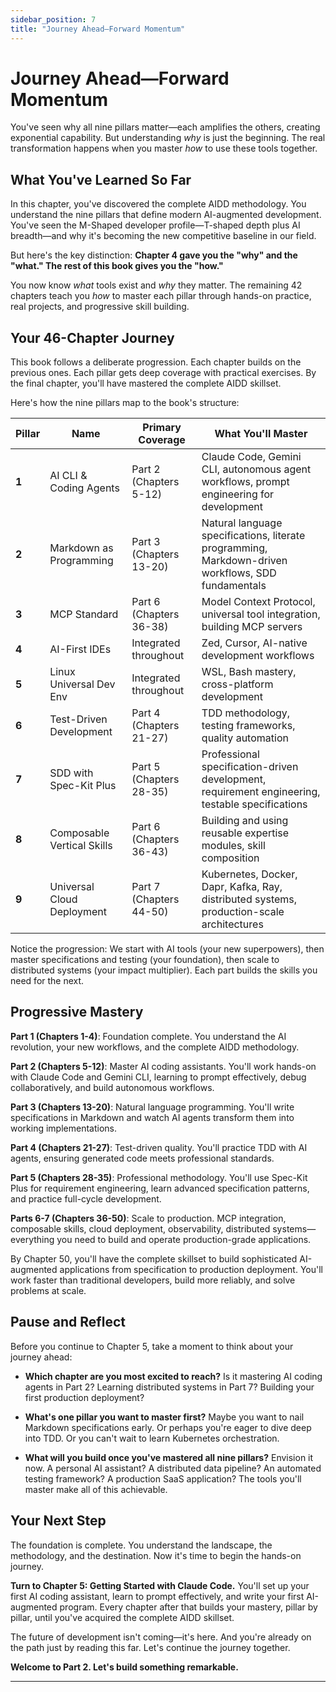 ```yaml
---
sidebar_position: 7
title: "Journey Ahead—Forward Momentum"
---
```


# Journey Ahead—Forward Momentum

You've seen why all nine pillars matter—each amplifies the others, creating exponential capability. But understanding *why* is just the beginning. The real transformation happens when you master *how* to use these tools together.

## What You've Learned So Far

In this chapter, you've discovered the complete AIDD methodology. You understand the nine pillars that define modern AI-augmented development. You've seen the M-Shaped developer profile—T-shaped depth plus AI breadth—and why it's becoming the new competitive baseline in our field.

But here's the key distinction: **Chapter 4 gave you the "why" and the "what." The rest of this book gives you the "how."**

You now know *what* tools exist and *why* they matter. The remaining 42 chapters teach you *how* to master each pillar through hands-on practice, real projects, and progressive skill building.

## Your 46-Chapter Journey

This book follows a deliberate progression. Each chapter builds on the previous ones. Each pillar gets deep coverage with practical exercises. By the final chapter, you'll have mastered the complete AIDD skillset.

Here's how the nine pillars map to the book's structure:

| Pillar | Name | Primary Coverage | What You'll Master |
|--------|------|------------------|-------------------|
| **1** | AI CLI & Coding Agents | Part 2 (Chapters 5-12) | Claude Code, Gemini CLI, autonomous agent workflows, prompt engineering for development |
| **2** | Markdown as Programming | Part 3 (Chapters 13-20) | Natural language specifications, literate programming, Markdown-driven workflows, SDD fundamentals |
| **3** | MCP Standard | Part 6 (Chapters 36-38) | Model Context Protocol, universal tool integration, building MCP servers |
| **4** | AI-First IDEs | Integrated throughout | Zed, Cursor, AI-native development workflows |
| **5** | Linux Universal Dev Env | Integrated throughout | WSL, Bash mastery, cross-platform development |
| **6** | Test-Driven Development | Part 4 (Chapters 21-27) | TDD methodology, testing frameworks, quality automation |
| **7** | SDD with Spec-Kit Plus | Part 5 (Chapters 28-35) | Professional specification-driven development, requirement engineering, testable specifications |
| **8** | Composable Vertical Skills | Part 6 (Chapters 36-43) | Building and using reusable expertise modules, skill composition |
| **9** | Universal Cloud Deployment | Part 7 (Chapters 44-50) | Kubernetes, Docker, Dapr, Kafka, Ray, distributed systems, production-scale architectures |

Notice the progression: We start with AI tools (your new superpowers), then master specifications and testing (your foundation), then scale to distributed systems (your impact multiplier). Each part builds the skills you need for the next.

## Progressive Mastery

**Part 1 (Chapters 1-4)**: Foundation complete. You understand the AI revolution, your new workflows, and the complete AIDD methodology.

**Part 2 (Chapters 5-12)**: Master AI coding assistants. You'll work hands-on with Claude Code and Gemini CLI, learning to prompt effectively, debug collaboratively, and build autonomous workflows.

**Part 3 (Chapters 13-20)**: Natural language programming. You'll write specifications in Markdown and watch AI agents transform them into working implementations.

**Part 4 (Chapters 21-27)**: Test-driven quality. You'll practice TDD with AI agents, ensuring generated code meets professional standards.

**Part 5 (Chapters 28-35)**: Professional methodology. You'll use Spec-Kit Plus for requirement engineering, learn advanced specification patterns, and practice full-cycle development.

**Parts 6-7 (Chapters 36-50)**: Scale to production. MCP integration, composable skills, cloud deployment, observability, distributed systems—everything you need to build and operate production-grade applications.

By Chapter 50, you'll have the complete skillset to build sophisticated AI-augmented applications from specification to production deployment. You'll work faster than traditional developers, build more reliably, and solve problems at scale.

## Pause and Reflect

Before you continue to Chapter 5, take a moment to think about your journey ahead:

- **Which chapter are you most excited to reach?** Is it mastering AI coding agents in Part 2? Learning distributed systems in Part 7? Building your first production deployment?

- **What's one pillar you want to master first?** Maybe you want to nail Markdown specifications early. Or perhaps you're eager to dive deep into TDD. Or you can't wait to learn Kubernetes orchestration.

- **What will you build once you've mastered all nine pillars?** Envision it now. A personal AI assistant? A distributed data pipeline? An automated testing framework? A production SaaS application? The tools you'll master make all of this achievable.

## Your Next Step

The foundation is complete. You understand the landscape, the methodology, and the destination. Now it's time to begin the hands-on journey.

**Turn to Chapter 5: Getting Started with Claude Code.** You'll set up your first AI coding assistant, learn to prompt effectively, and write your first AI-augmented program. Every chapter after that builds your mastery, pillar by pillar, until you've acquired the complete AIDD skillset.

The future of development isn't coming—it's here. And you're already on the path just by reading this far. Let's continue the journey together.

**Welcome to Part 2. Let's build something remarkable.**

---
